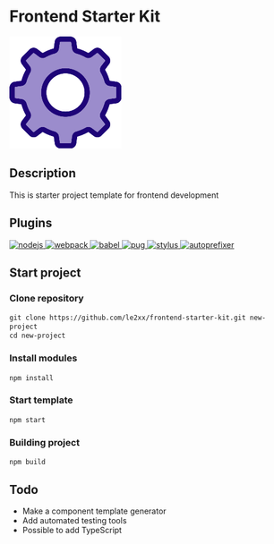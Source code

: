 # Frontend Starter Kit

![Frontend Starter Kit](https://github.com/le2xx/frontend-starter-kit/raw/master/src/assets/images/gear.png)
  
## Description

This is starter project template for frontend development

## Plugins

<a href="https://nodejs.org/en/">
  <img alt="nodejs" src="https://upload.wikimedia.org/wikipedia/commons/d/d9/Node.js_logo.svg" width="100">
</a>
<a href="https://github.com/webpack/webpack">
  <img alt="webpack" src="https://webpack.js.org/assets/icon-square-big.svg" width="100">
</a>
<a href="https://babeljs.io/">
  <img alt="babel" src="https://raw.githubusercontent.com/babel/logo/master/babel.png" width="100">
</a>
<a href="https://pugjs.org">
  <img alt="pug" src="https://cdn.rawgit.com/pugjs/pug-logo/eec436cee8fd9d1726d7839cbe99d1f694692c0c/SVG/pug-final-logo-_-colour-128.svg" width="100">
</a>
<a href="https://github.com/stylus/stylus">
  <img alt="stylus" src="http://stylus-lang.com/img/stylus-logo.svg" width="100">
</a>
<a href="https://github.com/postcss/autoprefixer">
  <img alt="autoprefixer" src="http://postcss.github.io/autoprefixer/logo.svg" width="100">
</a>

## Start project

### Clone repository

```
git clone https://github.com/le2xx/frontend-starter-kit.git new-project
cd new-project
```

### Install modules

```
npm install
```

### Start template

```
npm start
```

### Building project

```
npm build
```

## Todo

* Make a component template generator
* Add automated testing tools
* Possible to add TypeScript

